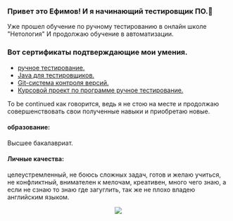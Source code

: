 ### Привет это Ефимов! И я начинающий тестировщик ПО.👋 
Уже прошел обучение по ручному тестированию в онлайн школе "Нетология"
И продолжаю обучение в автоматизации.
### Вот сертификаты подтверждающие мои умения.
* [ручное тестирование.](https://github.com/Efimov91/Efimov91/blob/main/Sertificate-Manual%20Tests.jpg)
* [Java для тестировщиков.](https://github.com/Efimov91/Efimov91/blob/main/Sertificate-Java.jpg)
* [Git-система контроля версий.](https://github.com/Efimov91/Efimov91/blob/main/Sertificate-Git.jpg)
*  [Курсовой проект по программе ручное тестирование.](https://docs.google.com/spreadsheets/d/1OY7H1NJMJzGyNzb3CdVUjJWW8OMuZVlVQqD91Eif5Rk/edit#gid=0)

To be continued как говорится, ведь я не стою на месте и продолжаю совершенствовать свои полученные навыки и приобретаю новые.

#### образование:
Высшее бакалавриат.

#### Личные качества:
целеустремленный, не боюсь сложных задач, готов и желаю учиться, не конфликтный, внимателен к мелочам, креативен, много чего знаю, а если не сзнаю то знаю где загуглить, так же не плохо владею английским языком. 
<div id="header" align="center">
  <img src="https://media.giphy.com/media/POU01YSFVn8zK/giphy.gif"/>
</div>
